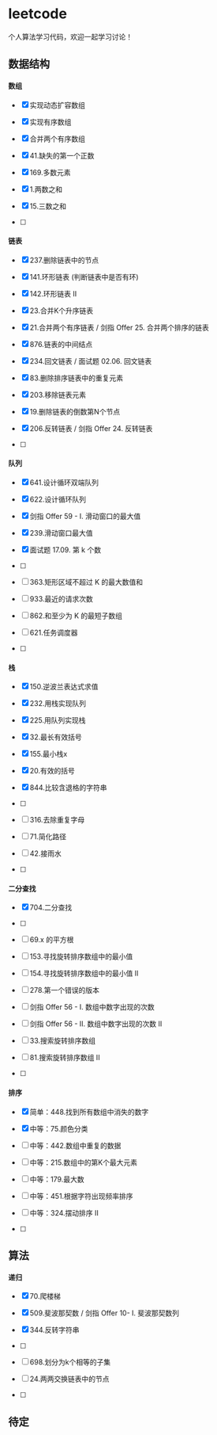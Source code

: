 # leetcode
个人算法学习代码，欢迎一起学习讨论！

## 数据结构

#### 数组

-[x] 实现动态扩容数组

-[x] 实现有序数组

-[x] 合并两个有序数组

-[x] 41.缺失的第一个正数

-[x] 169.多数元素

-[x] 1.两数之和

-[x] 15.三数之和

-[ ] 

#### 链表

-[x] 237.删除链表中的节点

-[x] 141.环形链表 (判断链表中是否有环)

-[x] 142.环形链表 II

-[x] 23.合并K个升序链表

-[x] 21.合并两个有序链表 / 剑指 Offer 25. 合并两个排序的链表

-[x] 876.链表的中间结点

-[x] 234.回文链表 / 面试题 02.06. 回文链表

-[x] 83.删除排序链表中的重复元素

-[x] 203.移除链表元素

-[x] 19.删除链表的倒数第N个节点

-[x] 206.反转链表 / 剑指 Offer 24. 反转链表

-[ ] 

#### 队列

-[x] 641.设计循环双端队列

-[x] 622.设计循环队列

-[x] 剑指 Offer 59 - I. 滑动窗口的最大值

-[x] 239.滑动窗口最大值

-[x] 面试题 17.09. 第 k 个数

-[ ] 

-[ ] 363.矩形区域不超过 K 的最大数值和

-[ ] 933.最近的请求次数

-[ ] 862.和至少为 K 的最短子数组

-[ ] 621.任务调度器

-[ ] 

#### 栈

-[x] 150.逆波兰表达式求值

-[x] 232.用栈实现队列

-[x] 225.用队列实现栈

-[x] 32.最长有效括号

-[x] 155.最小栈x

-[x] 20.有效的括号

-[x] 844.比较含退格的字符串

-[ ] 

-[ ] 316.去除重复字母

-[ ] 71.简化路径

-[ ] 42.接雨水

-[ ] 

#### 二分查找
-[x] 704.二分查找

-[ ] 

-[ ] 69.x 的平方根

-[ ] 153.寻找旋转排序数组中的最小值

-[ ] 154.寻找旋转排序数组中的最小值 II

-[ ] 278.第一个错误的版本

-[ ] 剑指 Offer 56 - I. 数组中数字出现的次数

-[ ] 剑指 Offer 56 - II. 数组中数字出现的次数 II

-[ ] 33.搜索旋转排序数组

-[ ] 81.搜索旋转排序数组 II

-[ ] 

#### 排序

-[x] 简单：448.找到所有数组中消失的数字

-[x] 中等：75.颜色分类

-[ ] 中等：442.数组中重复的数据

-[ ] 中等：215.数组中的第K个最大元素

-[ ] 中等：179.最大数

-[ ] 中等：451.根据字符出现频率排序

-[ ] 中等：324.摆动排序 II

-[ ] 

## 算法

#### 递归

-[x] 70.爬楼梯

-[x] 509.斐波那契数 / 剑指 Offer 10- I. 斐波那契数列

-[x] 344.反转字符串

-[ ] 

-[ ] 698.划分为k个相等的子集

-[ ] 24.两两交换链表中的节点

-[ ] 

## 待定

